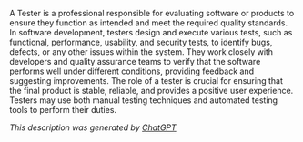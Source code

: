 A Tester is a professional responsible for evaluating software or products to ensure they function as intended and meet the required quality standards. In software development, testers design and execute various tests, such as functional, performance, usability, and security tests, to identify bugs, defects, or any other issues within the system. They work closely with developers and quality assurance teams to verify that the software performs well under different conditions, providing feedback and suggesting improvements. The role of a tester is crucial for ensuring that the final product is stable, reliable, and provides a positive user experience. Testers may use both manual testing techniques and automated testing tools to perform their duties.

*This description was generated by [ChatGPT](https://chatgpt.com/)*